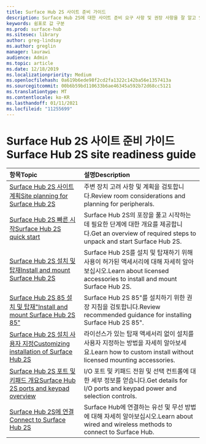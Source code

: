 ```yaml
---
title: Surface Hub 2S 사이트 준비 가이드
description: Surface Hub 2S에 대한 사이트 준비 요구 사항 및 권장 사항을 잘 알고 있습니다.
keywords: 쉼표로 값 구분
ms.prod: surface-hub
ms.sitesec: library
author: greg-lindsay
ms.author: greglin
manager: laurawi
audience: Admin
ms.topic: article
ms.date: 12/18/2019
ms.localizationpriority: Medium
ms.openlocfilehash: 0a619b6ede98f2cd2fa1322c142ba56e1357413a
ms.sourcegitcommit: 00b6b59bd110633b6ae46345a592b72d68cc5121
ms.translationtype: MT
ms.contentlocale: ko-KR
ms.lasthandoff: 01/11/2021
ms.locfileid: "11255699"
---
```

# <span data-ttu-id="aa959-104">Surface Hub 2S 사이트 준비 가이드</span><span class="sxs-lookup"><span data-stu-id="aa959-104">Surface Hub 2S site readiness guide</span></span>

| <span data-ttu-id="aa959-105">항목</span><span class="sxs-lookup"><span data-stu-id="aa959-105">Topic</span></span> | <span data-ttu-id="aa959-106">설명</span><span class="sxs-lookup"><span data-stu-id="aa959-106">Description</span></span> |
|:-------|:-------|
| [<span data-ttu-id="aa959-107">Surface Hub 2S 사이트 계획</span><span class="sxs-lookup"><span data-stu-id="aa959-107">Site planning for Surface Hub 2S</span></span>](surface-hub-2s-site-planning.md) | <span data-ttu-id="aa959-108">주변 장치 고려 사항 및 계획을 검토합니다.</span><span class="sxs-lookup"><span data-stu-id="aa959-108">Review room considerations and planning for peripherals.</span></span> |
| [<span data-ttu-id="aa959-109">Surface Hub 2S 빠른 시작</span><span class="sxs-lookup"><span data-stu-id="aa959-109">Surface Hub 2S quick start</span></span>](surface-hub-2s-quick-start.md) | <span data-ttu-id="aa959-110">Surface Hub 2S의 포장을 풀고 시작하는 데 필요한 단계에 대한 개요를 제공합니다.</span><span class="sxs-lookup"><span data-stu-id="aa959-110">Get an overview of required steps to unpack and start Surface Hub 2S.</span></span> |
| [<span data-ttu-id="aa959-111">Surface Hub 2S 설치 및 탑재</span><span class="sxs-lookup"><span data-stu-id="aa959-111">Install and mount Surface Hub 2S</span></span>](surface-hub-2s-install-mount.md) | <span data-ttu-id="aa959-112">Surface Hub 2S를 설치 및 탑재하기 위해 사용이 허가된 액세서리에 대해 자세히 알아보십시오.</span><span class="sxs-lookup"><span data-stu-id="aa959-112">Learn about licensed accessories to install and mount Surface Hub 2S.</span></span> |
| [<span data-ttu-id="aa959-113">Surface Hub 2S 85 설치 및 탑재"</span><span class="sxs-lookup"><span data-stu-id="aa959-113">Install and mount Surface Hub 2S 85"</span></span>](surface-hub-2s-install-mount.md) | <span data-ttu-id="aa959-114">Surface Hub 2S 85"를 설치하기 위한 권장 지침을 검토합니다.</span><span class="sxs-lookup"><span data-stu-id="aa959-114">Review recommended guidance for installing Surface Hub 2S 85".</span></span> |
| [<span data-ttu-id="aa959-115">Surface Hub 2S 설치 사용자 지정</span><span class="sxs-lookup"><span data-stu-id="aa959-115">Customizing installation of Surface Hub 2S</span></span>](surface-hub-2s-custom-install.md) | <span data-ttu-id="aa959-116">라이선스가 있는 탑재 액세서리 없이 설치를 사용자 지정하는 방법을 자세히 알아보세요.</span><span class="sxs-lookup"><span data-stu-id="aa959-116">Learn how to custom install without licensed mounting accessories.</span></span>|
| [<span data-ttu-id="aa959-117">Surface Hub 2S 포트 및 키패드 개요</span><span class="sxs-lookup"><span data-stu-id="aa959-117">Surface Hub 2S ports and keypad overview</span></span>](surface-hub-2s-port-keypad-overview.md) | <span data-ttu-id="aa959-118">I/O 포트 및 키패드 전원 및 선택 컨트롤에 대한 세부 정보를 얻습니다.</span><span class="sxs-lookup"><span data-stu-id="aa959-118">Get details for I/O ports and keypad power and selection controls.</span></span> |
| [<span data-ttu-id="aa959-119">Surface Hub 2S에 연결</span><span class="sxs-lookup"><span data-stu-id="aa959-119">Connect to Surface Hub 2S</span></span>](surface-hub-2s-connect.md) | <span data-ttu-id="aa959-120">Surface Hub에 연결하는 유선 및 무선 방법에 대해 자세히 알아보십시오.</span><span class="sxs-lookup"><span data-stu-id="aa959-120">Learn about wired and wireless methods to connect to Surface Hub.</span></span>|
